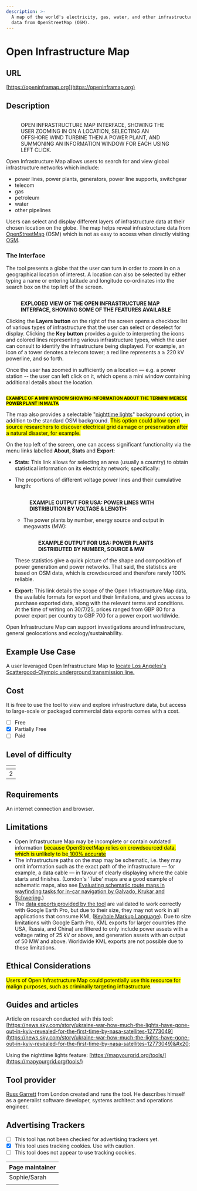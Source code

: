 ```yaml
---
description: >-
  A map of the world's electricity, gas, water, and other infrastructure, using
  data from OpenStreetMap (OSM).
---
```


# Open Infrastructure Map

## URL

[https://openinframap.org](https://openinframap.org)

## Description

<div data-full-width="false"><figure><img src=".gitbook/assets/OPENINFRAMAP1.gif" alt=""><figcaption><p>OPEN INFRASTRUCTURE MAP INTERFACE, SHOWING THE USER ZOOMING IN ON A LOCATION, SELECTING AN OFFSHORE WIND TURBINE THEN A POWER PLANT, AND SUMMONING AN INFORMATION WINDOW FOR EACH USING LEFT CLICK.</p></figcaption></figure></div>

Open Infrastructure Map allows users to search for and view global infrastructure networks which include:

* power lines, power plants, generators, power line supports, switchgear
* telecom
* gas
* petroleum
* water
* other pipelines

Users can select and display different layers of infrastructure data at their chosen location on the globe. The map helps reveal infrastructure data from [OpenStreetMap](https://www.openstreetmap.org/) (OSM) which is not as easy to access when directly visiting [OSM](https://pmc.ncbi.nlm.nih.gov/articles/PMC8437094/).&#x20;

### The Interface

The tool presents a globe that the user can turn in order to zoom in on a geographical location of interest.  A location can also be selected by either typing a name or entering latitude and longitude co-ordinates into the search box on the top left of the screen. &#x20;

<figure><img src=".gitbook/assets/image (1).png" alt=""><figcaption><p><strong>EXPLODED VIEW OF THE OPEN INFRASTRUCTURE MAP INTERFACE, SHOWING SOME OF THE FEATURES AVAILABLE</strong></p></figcaption></figure>

Clicking the **Layers button** on the right of the screen opens a checkbox list of various types of infrastructure that the user can select or deselect for display.  Clicking the **Key button** provides a guide to interpreting the icons and colored lines representing various infrastructure types, which the user can consult to identify the infrastructure being displayed. For example, an icon of a tower denotes a telecom tower; a red line represents a ≥ 220 kV powerline, and so forth. &#x20;

Once the user has zoomed in sufficiently on a location — e.g. a power station -- the user can left click on it, which opens a mini window containing additional details about the location.&#x20;

<figure><img src=".gitbook/assets/image.png" alt=""><figcaption></figcaption></figure>

<sup><mark style="color:$warning;">**EXAMPLE OF A MINI WINDOW SHOWING INFORMATION ABOUT THE TERMINI IMERESE POWER PLANT IN MALTA**<mark style="color:$warning;"></sup>&#x20;

The map also provides a selectable "[nighttime lights](https://mapyourgrid.org/tools/)" background option, in addition to the standard OSM background. <mark style="color:$warning;">This option could allow open source researchers to discover electrical grid damage or preservation after a natural disaster, for example.</mark>

On the top left of the screen, one can access significant functionality via the menu links labelled **About, Stats** and **Export**:

* **Stats:** This link allows for selecting an area (usually a country) to obtain statistical information on its electricity network; specifically:
*   The proportions of different voltage power lines and their cumulative length:

    <figure><img src=".gitbook/assets/statsUS3.JPG" alt=""><figcaption><p><strong>EXAMPLE OUTPUT FOR USA: POWER LINES WITH DISTRIBUTION BY VOLTAGE &#x26; LENGTH:</strong></p></figcaption></figure>

    *   &#x20;The power plants by number, energy source and output in megawatts (MW):

        <figure><img src=".gitbook/assets/image (1) (1) (1).png" alt=""><figcaption><p><strong>EXAMPLE OUTPUT FOR USA: POWER PLANTS DISTRIBUTED BY NUMBER, SOURCE &#x26; MW</strong></p></figcaption></figure>

    These statistics give a quick picture of the shape and composition of power generation and power networks.  That said, the statistics are based on OSM data, which is crowdsourced and therefore rarely 100% reliable.
* **Export:** This link details the scope of the Open Infrastructure Map data, the available formats for export and their limitations, and gives access to purchase exported data, along with the relevant terms and conditions. At the time of writing on 30/7/25, prices ranged from GBP 80 for a power export per country to GBP 700 for a power export worldwide.

Open Infrastructure Map can support investigations  around infrastructure, general geolocations and ecology/sustainability.

## Example Use Case

A user leveraged Open Infrastructure Map to [locate Los Angeles's Scattergood-Olympic underground transmission line.](https://news.ycombinator.com/item?id=29951252)

## Cost&#x20;

It is free to use the tool to view and explore infrastructure data, but access to large-scale or packaged commercial data exports comes with a cost.&#x20;

* [ ] Free
* [x] Partially Free
* [ ] Paid

## Level of difficulty

<table><thead><tr><th data-type="rating" data-max="5"></th></tr></thead><tbody><tr><td>2</td></tr></tbody></table>

## Requirements

An internet connection and browser.

## Limitations

* Open Infrastructure Map may be incomplete or contain outdated information <mark style="color:$primary;">because OpenStreetMap relies on crowdsourced data, which is unlikely to be</mark>[ <mark style="color:$primary;">100% accurate</mark>](https://www.nature.com/articles/s41467-023-39698-6)
* The infrastructure paths on the map may be schematic, i.e. they may omit information such as the exact path of the infrastructure — for example, a data cable — in favour of clearly displaying where the cable starts and finishes. (London's 'Tube' maps are a good example of schematic maps, also see [Evaluating schematic route maps in wayfinding tasks for in-car navigation by Galvado, Krukar and Schwering](https://pmc.ncbi.nlm.nih.gov/articles/PMC8437094/).)
* The [data exports provided by the tool](https://www.infrageomatics.com/products/osm-export) are validated to work correctly with Google Earth Pro, but due to their size, they may not work in all applications that consume KML ([Keyhole Markup Language](https://www.geowgs84.com/post/what-exactly-is-a-kml-file-and-how-can-i-create-one)). Due to size limitations with Google Earth Pro, KML exports for larger countries (the USA, Russia, and China) are filtered to only include power assets with a voltage rating of 25 kV or above, and generation assets with an output of 50 MW and above. Worldwide KML exports are not possible due to these limitations.

## Ethical Considerations

<mark style="color:$warning;">Users of Open Infrastructure Map could potentially use this resource for malign purposes, such as criminally targeting infrastructure</mark>.

## Guides and articles

Article on research conducted with this tool: [https://news.sky.com/story/ukraine-war-how-much-the-lights-have-gone-out-in-kyiv-revealed-for-the-first-time-by-nasa-satellites-12773049](https://news.sky.com/story/ukraine-war-how-much-the-lights-have-gone-out-in-kyiv-revealed-for-the-first-time-by-nasa-satellites-12773049)&#x20;

Using the nighttime lights feature: [https://mapyourgrid.org/tools/](https://mapyourgrid.org/tools/)

## Tool provider

[Russ Garrett](https://russ.garrett.co.uk/) from London created and runs the tool.  He describes himself as a generalist software developer, systems architect and operations engineer.&#x20;

## Advertising Trackers

* [ ] This tool has not been checked for advertising trackers yet.
* [x] This tool uses tracking cookies. Use with caution.
* [ ] This tool does not appear to use tracking cookies.

| Page maintainer |
| --------------- |
| Sophie/Sarah    |
|                 |
